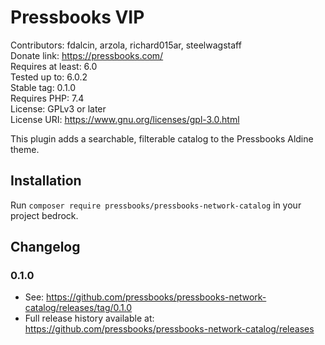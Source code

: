 # Pressbooks VIP

Contributors: fdalcin, arzola, richard015ar, steelwagstaff \
Donate link: https://pressbooks.com/ \
Requires at least: 6.0 \
Tested up to: 6.0.2 \
Stable tag: 0.1.0 \
Requires PHP: 7.4 \
License: GPLv3 or later \
License URI: https://www.gnu.org/licenses/gpl-3.0.html

This plugin adds a searchable, filterable catalog to the Pressbooks Aldine theme.

## Installation

Run `composer require pressbooks/pressbooks-network-catalog` in your project bedrock.

## Changelog

### 0.1.0

* See: https://github.com/pressbooks/pressbooks-network-catalog/releases/tag/0.1.0
* Full release history available at: https://github.com/pressbooks/pressbooks-network-catalog/releases
